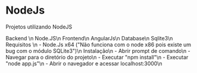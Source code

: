 # NodeJs
Projetos utilizando NodeJS

Backend \n
    Node.JS\n
Frontend\n
    AngularJs\n
Database\n
    Sqlite3\n
Requisitos \n
    - Node.Js x64 ("Não funciona com o node x86 pois existe um bug com o módulo SQLite3")\n
Instalação\n
    - Abrir prompt de comando\n
    - Navegar para o diretório do projeto\n
    - Executar "npm install"\n
    - Executar "node app.js"\n
    - Abrir o navegador e acessar localhost:3000\n
